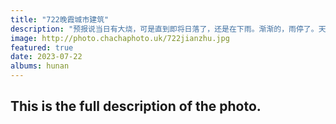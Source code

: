 ```yaml
---
title: "722晚霞城市建筑"
description: "预报说当日有大烧，可是直到即将日落了，还是在下雨。渐渐的，雨停了。天边云层还是消散，落下的太阳折射的红光映照在头上的云层，逐渐变化，从黄到红到粉，由腼腆到热烈到绯红，那一场晚霞直到2年后大家还念念不忘。"
image: http://photo.chachaphoto.uk/722jianzhu.jpg
featured: true
date: 2023-07-22
albums: hunan
---
```


## This is the full description of the photo.
